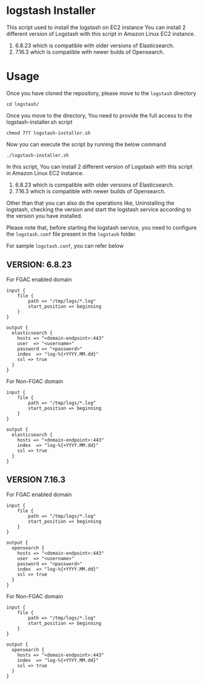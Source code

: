 # logstash Installer

This script used to install the logstash on EC2 instance
You can install 2 different version of Logstash with this script in Amazon Linux EC2 instance.
1. 6.8.23 which is compatible with older versions of Elasticsearch.
2. 7.16.3 which is compatible with newer bulds of Opensearch.

# Usage

Once you have cloned the repository, please move to the ```logstash``` directory

```cd logstash/```

Once you move to the directory, You need to provide the full access to the logstash-installer.sh script

```chmod 777 logstash-installer.sh```

Now you can execute the script by running the below command

```./logstash-installer.sh```

In this script, You can install 2 different version of Logstash with this script in Amazon Linux EC2 instance.

1. 6.8.23 which is compatible with older versions of Elasticsearch.
2. 7.16.3 which is compatible with newer builds of Opensearch.

Other than that you can also do the operations like, Uninstalling the logstash, checking the version and start the logstash service according to the version you have installed.

Please note that, before starting the logstash service, you need to configure the ```logstash.conf``` file present in the ```logstash``` folder.

For sample ```logstash.conf```, you can refer below 

VERSION: 6.8.23
-

For FGAC enabled domain

````
input {
    file {
        path => "/tmp/logs/*.log"
        start_position => beginning
    }
}

output {
  elasticsearch {
    hosts => "<domain-endpoint>:443"
    user  => "<username>"
    password => "<password>"
    index  => "log-%{+YYYY.MM.dd}"
    ssl => true
  }
}
````

For Non-FGAC domain

````
input {
    file {
        path => "/tmp/logs/*.log"
        start_position => beginning
    }
}

output {
  elasticsearch {
    hosts => "<domain-endpoint>:443"
    index  => "log-%{+YYYY.MM.dd}"
    ssl => true
  }
}
````

VERSION 7.16.3
-

For FGAC enabled domain

````
input {
    file {
        path => "/tmp/logs/*.log"
        start_position => beginning
    }
}

output {
  opensearch {
    hosts => "<domain-endpoint>:443"
    user  => "<username>"
    password => "<password>"
    index  => "log-%{+YYYY.MM.dd}"
    ssl => true
  }
}
````

For Non-FGAC domain

````
input {
    file {
        path => "/tmp/logs/*.log"
        start_position => beginning
    }
}

output {
  opensearch {
    hosts => "<domain-endpoint>:443"
    index  => "log-%{+YYYY.MM.dd}"
    ssl => true
  }
}
````

